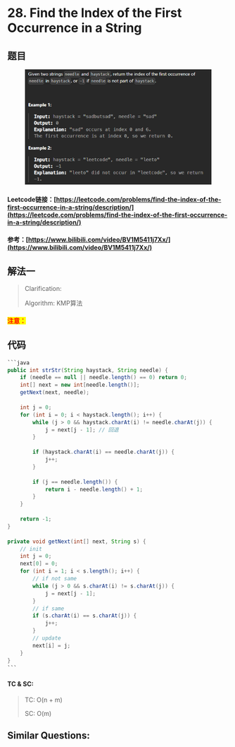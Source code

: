 # 28. Find the Index of the First Occurrence in a String

## 题目

<figure><img src="../../.gitbook/assets/image (8).png" alt=""><figcaption></figcaption></figure>

#### Leetcode链接：[https://leetcode.com/problems/find-the-index-of-the-first-occurrence-in-a-string/description/](https://leetcode.com/problems/find-the-index-of-the-first-occurrence-in-a-string/description/)

#### 参考：[https://www.bilibili.com/video/BV1M5411j7Xx/](https://www.bilibili.com/video/BV1M5411j7Xx/)

## 解法一

> Clarification:&#x20;
>
> Algorithm: KMP算法

#### <mark style="color:red;">注意：</mark>

## 代码

````java
```java
public int strStr(String haystack, String needle) {
    if (needle == null || needle.length() == 0) return 0;
    int[] next = new int[needle.length()];
    getNext(next, needle);

    int j = 0;
    for (int i = 0; i < haystack.length(); i++) {
        while (j > 0 && haystack.charAt(i) != needle.charAt(j)) {
            j = next[j - 1]; // 回退
        }

        if (haystack.charAt(i) == needle.charAt(j)) {
            j++;
        }

        if (j == needle.length()) {
            return i - needle.length() + 1;
        }
    }

    return -1;
}

private void getNext(int[] next, String s) {
    // init
    int j = 0;
    next[0] = 0;
    for (int i = 1; i < s.length(); i++) {
        // if not same
        while (j > 0 && s.charAt(i) != s.charAt(j)) {
            j = next[j - 1];
        }
        // if same
        if (s.charAt(i) == s.charAt(j)) {
            j++;
        }
        // update
        next[i] = j;
    } 
}
```
````

#### TC & SC:&#x20;

> TC: O(n + m)
>
> SC: O(m)

## **Similar Questions:**&#x20;
